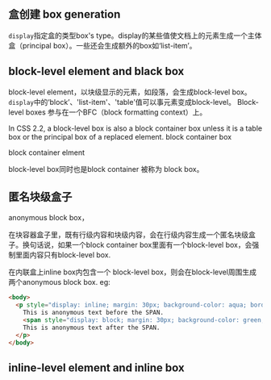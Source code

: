 ## 盒创建 box generation

`display`指定盒的类型box's type。display的某些值使文档上的元素生成一个主体盒（principal box）。一些还会生成额外的box如‘list-item’。

## block-level element and black box

block-level element，以块级显示的元素，如段落，会生成block-level box。
`display`中的‘block’、'list-item'、'table'值可以事元素变成block-level。
Block-level boxes 参与在一个BFC（block formatting context）上。

In CSS 2.2, a block-level box is also a block container box unless it is a table box or the principal box of a replaced element.
block container box

block container elment

block-level box同时也是block container 被称为 block box。

## 匿名块级盒子

anonymous block box，

在块容器盒子里，既有行级内容和块级内容，会在行级内容生成一个匿名块级盒子。换句话说，如果一个block container box里面有一个block-level box，会强制里面内容只有block-level box.

在内联盒上inline box内包含一个 block-level box，则会在block-level周围生成两个anonymous block box.
eg:

```html
<body>
  <p style="display: inline; margin: 30px; background-color: aqua; border: 1px solid black;">
    This is anonymous text before the SPAN.
    <span style="display: block; margin: 30px; background-color: green;">This is the content of SPAN.</span>
    This is anonymous text after the SPAN.
  </p>
</body>
```

## inline-level element and inline box
